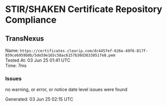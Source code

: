 # STIR/SHAKEN Certificate Repository Compliance

## TransNexus

Name: `https://certificates.clearip.com/dc4457ef-626e-49f6-817f-859ce6959b0b/5de59e165c58ac6157b30d3633851fe8.pem`\
Tested At: 03 Jun 25 01:41 UTC\
Time: 7ms

### Issues

no warning, or error, or notice date level issues were found

Generated: 03 Jun 25 02:15 UTC